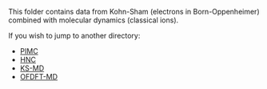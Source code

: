 This folder contains data from Kohn-Sham (electrons in Born-Oppenheimer) combined with molecular dynamics (classical ions).

If you wish to jump to another directory:
* [PIMC](database/PIMC/)
* [HNC](database/HNC)
* [KS-MD](database/KS-MD/)
* [OFDFT-MD](database/OFDFT-MD)
